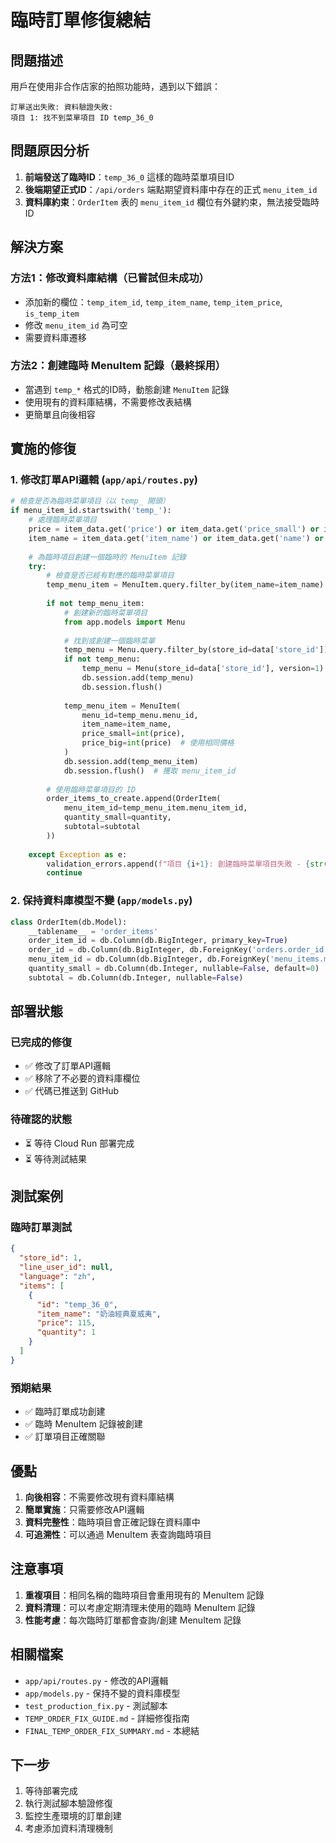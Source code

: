 # 臨時訂單修復總結

## 問題描述

用戶在使用非合作店家的拍照功能時，遇到以下錯誤：

```
訂單送出失敗: 資料驗證失敗:
項目 1: 找不到菜單項目 ID temp_36_0
```

## 問題原因分析

1. **前端發送了臨時ID**：`temp_36_0` 這樣的臨時菜單項目ID
2. **後端期望正式ID**：`/api/orders` 端點期望資料庫中存在的正式 `menu_item_id`
3. **資料庫約束**：`OrderItem` 表的 `menu_item_id` 欄位有外鍵約束，無法接受臨時ID

## 解決方案

### 方法1：修改資料庫結構（已嘗試但未成功）

- 添加新的欄位：`temp_item_id`, `temp_item_name`, `temp_item_price`, `is_temp_item`
- 修改 `menu_item_id` 為可空
- 需要資料庫遷移

### 方法2：創建臨時 MenuItem 記錄（最終採用）

- 當遇到 `temp_*` 格式的ID時，動態創建 `MenuItem` 記錄
- 使用現有的資料庫結構，不需要修改表結構
- 更簡單且向後相容

## 實施的修復

### 1. 修改訂單API邏輯 (`app/api/routes.py`)

```python
# 檢查是否為臨時菜單項目（以 temp_ 開頭）
if menu_item_id.startswith('temp_'):
    # 處理臨時菜單項目
    price = item_data.get('price') or item_data.get('price_small') or item_data.get('price_unit') or 0
    item_name = item_data.get('item_name') or item_data.get('name') or item_data.get('original_name') or f"項目 {i+1}"
    
    # 為臨時項目創建一個臨時的 MenuItem 記錄
    try:
        # 檢查是否已經有對應的臨時菜單項目
        temp_menu_item = MenuItem.query.filter_by(item_name=item_name).first()
        
        if not temp_menu_item:
            # 創建新的臨時菜單項目
            from app.models import Menu
            
            # 找到或創建一個臨時菜單
            temp_menu = Menu.query.filter_by(store_id=data['store_id']).first()
            if not temp_menu:
                temp_menu = Menu(store_id=data['store_id'], version=1)
                db.session.add(temp_menu)
                db.session.flush()
            
            temp_menu_item = MenuItem(
                menu_id=temp_menu.menu_id,
                item_name=item_name,
                price_small=int(price),
                price_big=int(price)  # 使用相同價格
            )
            db.session.add(temp_menu_item)
            db.session.flush()  # 獲取 menu_item_id
        
        # 使用臨時菜單項目的 ID
        order_items_to_create.append(OrderItem(
            menu_item_id=temp_menu_item.menu_item_id,
            quantity_small=quantity,
            subtotal=subtotal
        ))
        
    except Exception as e:
        validation_errors.append(f"項目 {i+1}: 創建臨時菜單項目失敗 - {str(e)}")
        continue
```

### 2. 保持資料庫模型不變 (`app/models.py`)

```python
class OrderItem(db.Model):
    __tablename__ = 'order_items'
    order_item_id = db.Column(db.BigInteger, primary_key=True)
    order_id = db.Column(db.BigInteger, db.ForeignKey('orders.order_id'), nullable=False)
    menu_item_id = db.Column(db.BigInteger, db.ForeignKey('menu_items.menu_item_id'), nullable=False)
    quantity_small = db.Column(db.Integer, nullable=False, default=0)
    subtotal = db.Column(db.Integer, nullable=False)
```

## 部署狀態

### 已完成的修復
- ✅ 修改了訂單API邏輯
- ✅ 移除了不必要的資料庫欄位
- ✅ 代碼已推送到 GitHub

### 待確認的狀態
- ⏳ 等待 Cloud Run 部署完成
- ⏳ 等待測試結果

## 測試案例

### 臨時訂單測試
```json
{
  "store_id": 1,
  "line_user_id": null,
  "language": "zh",
  "items": [
    {
      "id": "temp_36_0",
      "item_name": "奶油經典夏威夷",
      "price": 115,
      "quantity": 1
    }
  ]
}
```

### 預期結果
- ✅ 臨時訂單成功創建
- ✅ 臨時 MenuItem 記錄被創建
- ✅ 訂單項目正確關聯

## 優點

1. **向後相容**：不需要修改現有資料庫結構
2. **簡單實施**：只需要修改API邏輯
3. **資料完整性**：臨時項目會正確記錄在資料庫中
4. **可追溯性**：可以通過 MenuItem 表查詢臨時項目

## 注意事項

1. **重複項目**：相同名稱的臨時項目會重用現有的 MenuItem 記錄
2. **資料清理**：可以考慮定期清理未使用的臨時 MenuItem 記錄
3. **性能考慮**：每次臨時訂單都會查詢/創建 MenuItem 記錄

## 相關檔案

- `app/api/routes.py` - 修改的API邏輯
- `app/models.py` - 保持不變的資料庫模型
- `test_production_fix.py` - 測試腳本
- `TEMP_ORDER_FIX_GUIDE.md` - 詳細修復指南
- `FINAL_TEMP_ORDER_FIX_SUMMARY.md` - 本總結

## 下一步

1. 等待部署完成
2. 執行測試腳本驗證修復
3. 監控生產環境的訂單創建
4. 考慮添加資料清理機制 